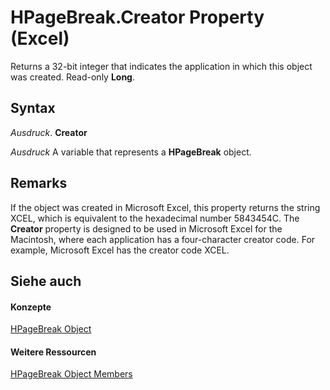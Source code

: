
# HPageBreak.Creator Property (Excel)

Returns a 32-bit integer that indicates the application in which this object was created. Read-only  **Long**.


## Syntax

 _Ausdruck_. **Creator**

 _Ausdruck_ A variable that represents a **HPageBreak** object.


## Remarks

If the object was created in Microsoft Excel, this property returns the string XCEL, which is equivalent to the hexadecimal number 5843454C. The  **Creator** property is designed to be used in Microsoft Excel for the Macintosh, where each application has a four-character creator code. For example, Microsoft Excel has the creator code XCEL.


## Siehe auch


#### Konzepte


[HPageBreak Object](8fc96958-33ab-8251-f627-4769b5eab97f.md)
#### Weitere Ressourcen


[HPageBreak Object Members](http://msdn.microsoft.com/library/32b561ff-a0cf-142b-0a46-c622a42b6125%28Office.15%29.aspx)